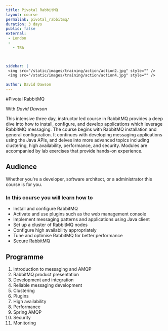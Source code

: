 ```yaml
---
title: Pivotal RabbitMQ
layout: course
permalink: pivotal_rabbitmq/
duration: 3 days
public: false
external: 
 - London
 - 
   - TBA

 

sidebar: |
 <img src="/static/images/training/action/action2.jpg" style="" />
 <img src="/static/images/training/action/action4.jpg" style="" />

author: David Dawson
---
```

#Pivotal RabbitMQ

With *David Dawson*

This intensive three day, instructor led course in RabbitMQ provides a deep dive into how to install, configure, and develop applications which leverage RabbitMQ messaging. The course begins with RabbitMQ installation and general configuration. It continues with developing messaging applications using the Java APIs, and delves into more advanced topics including clustering, high availability, performance, and security. Modules are accompanied by lab exercises that provide hands-on experience.

## Audience

Whether you're a developer, software architect, or a administrator this course is for you.

### In this course you will learn how to

* Install and configure RabbitMQ
* Activate and use plugins such as the web management console
* Implement messaging patterns and applications using Java client
* Set up a cluster of RabbitMQ nodes
* Configure high availability appropriately
* Tune and optimise RabbitMQ for better performance
* Secure RabbitMQ

## Programme

1. Introduction to messaging and AMQP
2. RabbitMQ product presentation
3. Development and integration
4. Reliable messaging development
5. Clustering
6. Plugins
7. High availability
8. Performance
9. Spring AMQP
10. Security
11. Monitoring